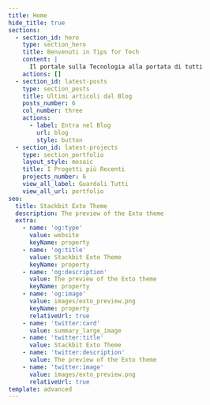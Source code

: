```yaml
---
title: Home
hide_title: true
sections:
  - section_id: hero
    type: section_hero
    title: Benvenuti in Tips for Tech
    content: |
      Il portale sulla Tecnologia alla portata di tutti
    actions: []
  - section_id: latest-posts
    type: section_posts
    title: Ultimi articoli dal Blog
    posts_number: 6
    col_number: three
    actions:
      - label: Entra nel Blog
        url: blog
        style: button
  - section_id: latest-projects
    type: section_portfolio
    layout_style: mosaic
    title: I Progetti più Recenti
    projects_number: 6
    view_all_label: Guardali Tutti
    view_all_url: portfolio
seo:
  title: Stackbit Exto Theme
  description: The preview of the Exto theme
  extra:
    - name: 'og:type'
      value: website
      keyName: property
    - name: 'og:title'
      value: Stackbit Exto Theme
      keyName: property
    - name: 'og:description'
      value: The preview of the Exto theme
      keyName: property
    - name: 'og:image'
      value: images/exto_preview.png
      keyName: property
      relativeUrl: true
    - name: 'twitter:card'
      value: summary_large_image
    - name: 'twitter:title'
      value: Stackbit Exto Theme
    - name: 'twitter:description'
      value: The preview of the Exto theme
    - name: 'twitter:image'
      value: images/exto_preview.png
      relativeUrl: true
template: advanced
---
```

